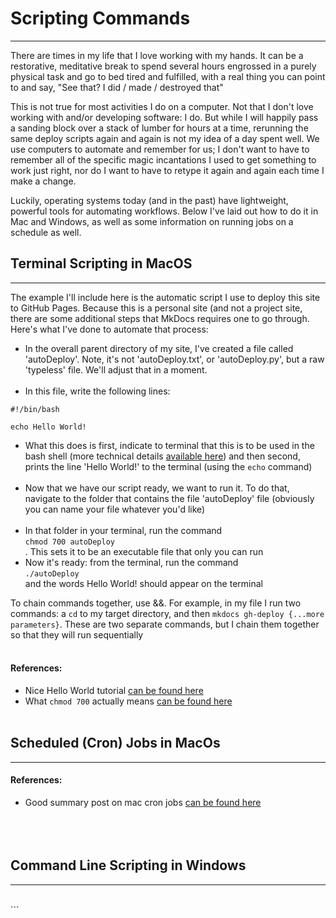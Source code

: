 # Scripting Commands

<hr>
There are times in my life that I love working with my hands. It can be a restorative, meditative break to spend several hours engrossed in a purely physical task and go to bed tired and fulfilled, with a real thing you can point to and say, "See that? I did / made / destroyed that"

This is not true for most activities I do on a computer. Not that I don't love working with and/or developing software: I do. But while I will happily pass a sanding block over a stack of lumber for hours at a time, rerunning the same deploy scripts again and again is not my idea of a day spent well. We use computers to automate and remember for us; I don't want to have to remember all of the specific magic incantations I used to get something to work just right, nor do I want to have to retype it again and again each time I make a change.

Luckily, operating systems today (and in the past) have lightweight, powerful tools for automating workflows. Below I've laid out how to do it in Mac and Windows, as well as some information on running jobs on a schedule as well.
<br>

## Terminal Scripting in MacOS

<hr>
The example I'll include here is the automatic script I use to deploy this site to GitHub Pages. Because this is a personal site (and not a project site, there are some additional steps that MkDocs requires one to go through. Here's what I've done to automate that process:

- In the overall parent directory of my site, I've created a file called 'autoDeploy'. Note, it's not 'autoDeploy.txt', or 'autoDeploy.py', but a raw 'typeless' file. We'll adjust that in a moment.<br><br>
- In this file, write the following lines:<br>

```shell
#!/bin/bash

echo Hello World!

```

- What this does is first, indicate to terminal that this is to be used in the bash shell (more technical details <a href="https://www.gnu.org/software/bash/manual/html_node/What-is-Bash_003f.html" target="_blank">available here</a>) and then second, prints the line 'Hello World!' to the terminal (using the `echo` command) <br><br>
- Now that we have our script ready, we want to run it. To do that, navigate to the folder that contains the file 'autoDeploy' file (obviously you can name your file whatever you'd like)<br><br>
- In that folder in your terminal, run the command<br>`chmod 700 autoDeploy`<br>. This sets it to be an executable file that only you can run
- Now it's ready: from the terminal, run the command<br>`./autoDeploy`<br> and the words Hello World! should appear on the terminal

To chain commands together, use &&. For example, in my file I run two commands: a `cd` to my target directory, and then `mkdocs gh-deploy {...more parameters}`. These are two separate commands, but I chain them together so that they will run sequentially
<br><br>

<h4>References:</h4>

- Nice Hello World tutorial <a href="https://www.hastac.org/blogs/joe-cutajar/2015/04/21/how-make-simple-bash-script-mac" target="_blank">can be found here</a>
- What `chmod 700` actually means <a href="https://www.poftut.com/chmod-755-700/" target="_blank">can be found here</a>
  <br><br>

## Scheduled (Cron) Jobs in MacOs

<hr>

<h4>References:</h4>

- Good summary post on mac cron jobs <a href="https://www.techradar.com/how-to/computing/apple/terminal-101-creating-cron-jobs-1305651" target="_blank">can be found here</a>
  <br><br>
  <br><br>

## Command Line Scripting in Windows

<hr>

<br>
```
